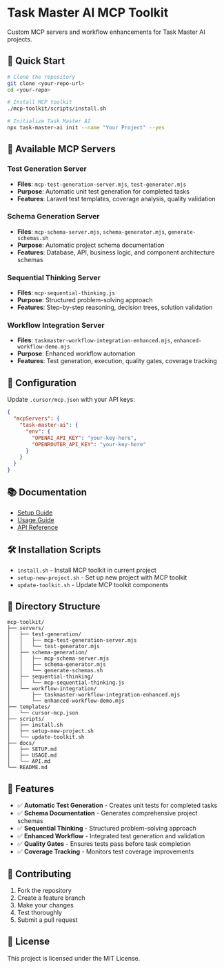 # Task Master AI MCP Toolkit

Custom MCP servers and workflow enhancements for Task Master AI projects.

## 🚀 Quick Start

```bash
# Clone the repository
git clone <your-repo-url>
cd <your-repo>

# Install MCP toolkit
./mcp-toolkit/scripts/install.sh

# Initialize Task Master AI
npx task-master-ai init --name "Your Project" --yes
```

## 🎯 Available MCP Servers

### **Test Generation Server**
- **Files**: `mcp-test-generation-server.mjs`, `test-generator.mjs`
- **Purpose**: Automatic unit test generation for completed tasks
- **Features**: Laravel test templates, coverage analysis, quality validation

### **Schema Generation Server**
- **Files**: `mcp-schema-server.mjs`, `schema-generator.mjs`, `generate-schemas.sh`
- **Purpose**: Automatic project schema documentation
- **Features**: Database, API, business logic, and component architecture schemas

### **Sequential Thinking Server**
- **Files**: `mcp-sequential-thinking.js`
- **Purpose**: Structured problem-solving approach
- **Features**: Step-by-step reasoning, decision trees, solution validation

### **Workflow Integration Server**
- **Files**: `taskmaster-workflow-integration-enhanced.mjs`, `enhanced-workflow-demo.mjs`
- **Purpose**: Enhanced workflow automation
- **Features**: Test generation, execution, quality gates, coverage tracking

## 🔧 Configuration

Update `.cursor/mcp.json` with your API keys:

```json
{
  "mcpServers": {
    "task-master-ai": {
      "env": {
        "OPENAI_API_KEY": "your-key-here",
        "OPENROUTER_API_KEY": "your-key-here"
      }
    }
  }
}
```

## 📚 Documentation

- [Setup Guide](docs/SETUP.md)
- [Usage Guide](docs/USAGE.md)
- [API Reference](docs/API.md)

## 🛠️ Installation Scripts

- `install.sh` - Install MCP toolkit in current project
- `setup-new-project.sh` - Set up new project with MCP toolkit
- `update-toolkit.sh` - Update MCP toolkit components

## 📁 Directory Structure

```
mcp-toolkit/
├── servers/
│   ├── test-generation/
│   │   ├── mcp-test-generation-server.mjs
│   │   └── test-generator.mjs
│   ├── schema-generation/
│   │   ├── mcp-schema-server.mjs
│   │   ├── schema-generator.mjs
│   │   └── generate-schemas.sh
│   ├── sequential-thinking/
│   │   └── mcp-sequential-thinking.js
│   └── workflow-integration/
│       ├── taskmaster-workflow-integration-enhanced.mjs
│       └── enhanced-workflow-demo.mjs
├── templates/
│   └── cursor-mcp.json
├── scripts/
│   ├── install.sh
│   ├── setup-new-project.sh
│   └── update-toolkit.sh
├── docs/
│   ├── SETUP.md
│   ├── USAGE.md
│   └── API.md
└── README.md
```

## 🎉 Features

- ✅ **Automatic Test Generation** - Creates unit tests for completed tasks
- ✅ **Schema Documentation** - Generates comprehensive project schemas
- ✅ **Sequential Thinking** - Structured problem-solving approach
- ✅ **Enhanced Workflow** - Integrated test generation and validation
- ✅ **Quality Gates** - Ensures tests pass before task completion
- ✅ **Coverage Tracking** - Monitors test coverage improvements

## 🤝 Contributing

1. Fork the repository
2. Create a feature branch
3. Make your changes
4. Test thoroughly
5. Submit a pull request

## 📄 License

This project is licensed under the MIT License. 